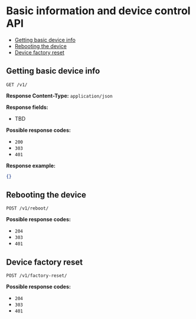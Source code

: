 # Basic information and device control API

* [Getting basic device info](#getting-basic-device-info)
* [Rebooting the device](#rebooting-the-device)
* [Device factory reset](#device-factory-reset)

## Getting basic device info

```text
GET /v1/
```

**Response Content-Type:** `application/json`

**Response fields:**
* TBD

**Possible response codes:**
* `200`
* `303`
* `401`

**Response example:**
```json
{}
```

## Rebooting the device

```text
POST /v1/reboot/
```

**Possible response codes:**
* `204`
* `303`
* `401`

## Device factory reset

```text
POST /v1/factory-reset/
```

**Possible response codes:**
* `204`
* `303`
* `401`

